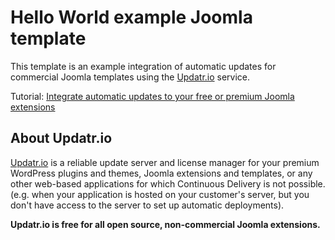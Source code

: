# Hello World example Joomla template

This template is an example integration of automatic updates for commercial Joomla templates using the [Updatr.io](https://updatr.io) service.

Tutorial: [Integrate automatic updates to your free or premium Joomla extensions](https://updatr.io/docs/1.x/update-server-free-commercial-joomla-extensions-templates)

## About Updatr.io

[Updatr.io](https://updatr.io) is a reliable update server and license manager for your premium WordPress plugins and themes, Joomla extensions and templates, or any other web-based applications for which Continuous Delivery is not possible. (e.g. when your application is hosted on your customer's server, but you don't have access to the server to set up automatic deployments).

**Updatr.io is free for all open source, non-commercial Joomla extensions.**
